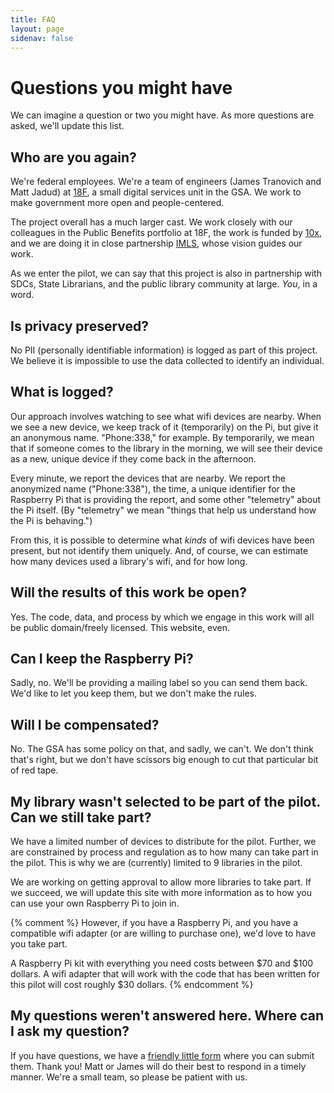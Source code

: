 ```yaml
---
title: FAQ
layout: page
sidenav: false
---
```


# Questions you might have

We can imagine a question or two you might have. As more questions are asked, we'll update this list. 

## Who are you again?

We're federal employees. We're a team of engineers (James Tranovich and Matt Jadud) at <a href="https://18f.gsa.gov">18F</a>, a small digital services unit in the GSA. We work to make government more open and people-centered. 

The project overall has a much larger cast. We work closely with our colleagues in the Public Benefits portfolio at 18F, the work is funded by <a href="https://10x.gsa.gov">10x</a>, and we are doing it in close partnership <a href="https://imls.gov">IMLS</a>, whose vision guides our work. 

As we enter the pilot, we can say that this project is also in partnership with SDCs, State Librarians, and the public library community at large. *You*, in a word.

## Is privacy preserved?

No PII (personally identifiable information) is logged as part of this project. We believe it is impossible to use the data collected to identify an individual.

## What is logged?

Our approach involves watching to see what wifi devices are nearby. When we see a new device, we keep track of it (temporarily) on the Pi, but give it an anonymous name. "Phone:338," for example. By temporarily, we mean that if someone comes to the library in the morning, we will see their device as a new, unique device if they come back in the afternoon. 

Every minute, we report the devices that are nearby. We report the anonymized name ("Phone:338"), the time, a unique identifier for the Raspberry Pi that is providing the report, and some other "telemetry" about the Pi itself. (By "telemetry" we mean "things that help us understand how the Pi is behaving.") 

From this, it is possible to determine what *kinds* of wifi devices have been present, but not identify them uniquely. And, of course, we can estimate how many devices used a library's wifi, and for how long.

## Will the results of this work be open?

Yes. The code, data, and process by which we engage in this work will all be public domain/freely licensed. This website, even.

## Can I keep the Raspberry Pi?

Sadly, no. We'll be providing a mailing label so you can send them back. We'd like to let you keep them, but we don't make the rules. 

## Will I be compensated?

No. The GSA has some policy on that, and sadly, we can't. We don't think that's right, but we don't have scissors big enough to cut that particular bit of red tape.

## My library wasn't selected to be part of the pilot. Can we still take part?

We have a limited number of devices to distribute for the pilot. Further, we are constrained by process and regulation as to how many can take part in the pilot. This is why we are (currently) limited to 9 libraries in the pilot.

We are working on getting approval to allow more libraries to take part. If we succeed, we will update this site with more information as to how you can use your own Raspberry Pi to join in.

{% comment %}
However, if you have a Raspberry Pi, and you have a compatible wifi adapter (or are willing to purchase one), we'd love to have you take part.

A Raspberry Pi kit with everything you need costs between $70 and $100 dollars. A wifi adapter that will work with the code that has been written for this pilot will cost roughly $30 dollars. 
{% endcomment %}


## My questions weren't answered here. Where can I ask my question?
 
If you have questions, we have a [friendly little form](https://forms.gle/qTkUmGEErUi6Wcrn7) where you can submit them. Thank you! Matt or James will do their best to respond in a timely manner. We're a small team, so please be patient with us.